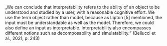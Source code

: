 „We can conclude that interpretability refers to the ability of an object to be understood and studied by a user, with a reasonable cognitive effort. We use the term object rather than model, because as Lipton [5] mentioned, the input must be understandable as well as the model. Therefore, we could also define an input as interpretable. Interpretability also encompasses different notions such as decomposability and simulatability.“ (Bellucci et al., 2021, p. 243)